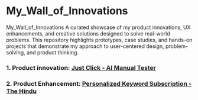# My_Wall_of_Innovations
My_Wall_of_Innovations A curated showcase of my product innovations, UX enhancements, and creative solutions designed to solve real-world problems. This repository highlights prototypes, case studies, and hands-on projects that demonstrate my approach to user-centered design, problem-solving, and product thinking.

### 1. Product innovation: [Just Click - AI Manual Tester](https://github.com/Raguram-N/AI_Manual_Tester/blob/main/README.md)
### 2. Product Enhancement: [Personalized Keyword Subscription - The Hindu](https://github.com/Raguram-N/The_Hindu/blob/main/README.md)


